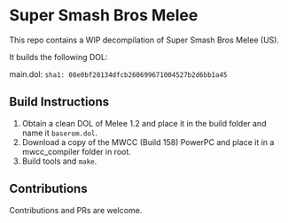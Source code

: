 # Super Smash Bros Melee

This repo contains a WIP decompilation of Super Smash Bros Melee (US).

It builds the following DOL:

main.dol: `sha1: 08e0bf20134dfcb260699671004527b2d6bb1a45`

## Build Instructions

1. Obtain a clean DOL of Melee 1.2 and place it in the build folder and name it `baserom.dol`.
2. Download a copy of the MWCC (Build 158) PowerPC and place it in a mwcc_compiler folder in root.
3. Build tools and `make`.

## Contributions

Contributions and PRs are welcome.
